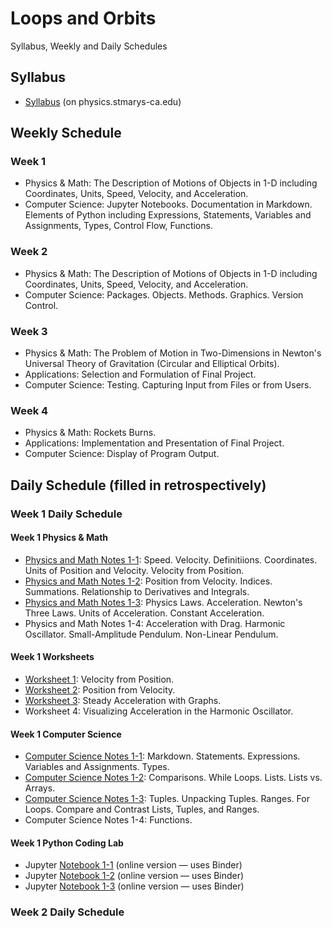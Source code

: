 # Loops and Orbits

Syllabus, Weekly and Daily Schedules

## Syllabus

* [Syllabus](http://physics.stmarys-ca.edu/faculty/brianhill/courses/Jan033/20J/index.html) (on physics.stmarys-ca.edu)

## Weekly Schedule

### Week 1

* Physics &amp; Math: The Description of Motions of Objects in 1-D including Coordinates, Units, Speed, Velocity, and Acceleration.
* Computer Science: Jupyter Notebooks. Documentation in Markdown. Elements of Python including Expressions, Statements, Variables and Assignments, Types, Control Flow, Functions.

### Week 2

* Physics &amp; Math: The Description of Motions of Objects in 1-D including Coordinates, Units, Speed, Velocity, and Acceleration.
* Computer Science: Packages. Objects. Methods. Graphics. Version Control.

### Week 3

* Physics &amp; Math: The Problem of Motion in Two-Dimensions in Newton's Universal Theory of Gravitation (Circular and Elliptical Orbits).
* Applications: Selection and Formulation of Final Project.
* Computer Science: Testing. Capturing Input from Files or from Users.
	
### Week 4

* Physics &amp; Math: Rockets Burns.
* Applications: Implementation and Presentation of Final Project.
* Computer Science: Display of Program Output.

## Daily Schedule (filled in retrospectively)

### Week 1 Daily Schedule

#### Week 1 Physics &amp; Math

* [Physics and Math Notes 1-1](./physics_and_math/lao-1-1-pm.pdf): Speed. Velocity. Definitiions. Coordinates. Units of Position and Velocity. Velocity from Position.
* [Physics and Math Notes 1-2](./physics_and_math/lao-1-2-pm.pdf): Position from Velocity. Indices. Summations. Relationship to Derivatives and Integrals.
* [Physics and Math Notes 1-3](./physics_and_math/lao-1-3-pm.pdf): Physics Laws. Acceleration. Newton's Three Laws. Units of Acceleration. Constant Acceleration.
* Physics and Math Notes 1-4: Acceleration with Drag. Harmonic Oscillator. Small-Amplitude Pendulum. Non-Linear Pendulum.

#### Week 1 Worksheets

* [Worksheet 1](./worksheets/lao-1-1-ws1.pdf): Velocity from Position.
* [Worksheet 2](./worksheets/lao-1-2-ws2.pdf): Position from Velocity.
* [Worksheet 3](./worksheets/lao-1-3-ws3.pdf): Steady Acceleration with Graphs.
* Worksheet 4: Visualizing Acceleration in the Harmonic Oscillator.
	
#### Week 1 Computer Science

* [Computer Science Notes 1-1](./computer_science/lao-1-1-cs.pdf): Markdown. Statements. Expressions. Variables and Assignments. Types.
* [Computer Science Notes 1-2](./computer_science/lao-1-2-cs.pdf): Comparisons. While Loops. Lists. Lists vs. Arrays.
* [Computer Science Notes 1-3](./computer_science/lao-1-3-cs.pdf): Tuples. Unpacking Tuples. Ranges. For Loops. Compare and Contrast Lists, Tuples, and Ranges.
* Computer Science Notes 1-4: Functions.

#### Week 1 Python Coding Lab

* Jupyter [Notebook 1-1](https://mybinder.org/v2/gh/observatree/loops-and-orbits/master?filepath=notebooks%2Flao-1-1.ipynb) (online version &mdash; uses Binder)
* Jupyter [Notebook 1-2](https://mybinder.org/v2/gh/observatree/loops-and-orbits/master?filepath=notebooks%2Flao-1-2.ipynb) (online version &mdash; uses Binder)
* Jupyter [Notebook 1-3](https://mybinder.org/v2/gh/observatree/loops-and-orbits/master?filepath=notebooks%2Flao-1-3.ipynb) (online version &mdash; uses Binder)
	
### Week 2 Daily Schedule

